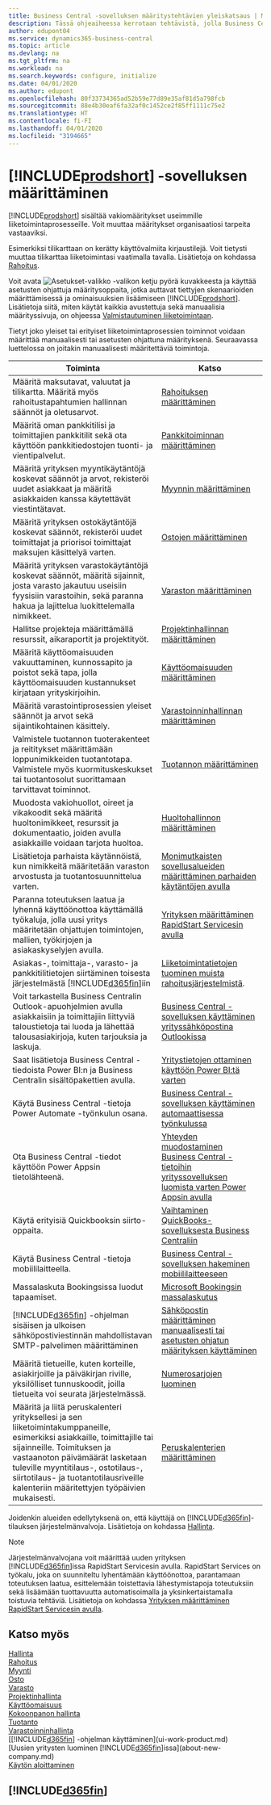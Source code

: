 ```yaml
---
title: Business Central -sovelluksen määritystehtävien yleiskatsaus | Microsoft Docs
description: Tässä ohjeaiheessa kerrotaan tehtävistä, jolla Business Central asennetaan, alustetaan ja määritetään omia tarpeita vastaavaksi.
author: edupont04
ms.service: dynamics365-business-central
ms.topic: article
ms.devlang: na
ms.tgt_pltfrm: na
ms.workload: na
ms.search.keywords: configure, initialize
ms.date: 04/01/2020
ms.author: edupont
ms.openlocfilehash: 80f33734365ad52b59e77d89e35af81d5a798fcb
ms.sourcegitcommit: 88e4b30eaf6fa32af0c1452ce2f85ff1111c75e2
ms.translationtype: HT
ms.contentlocale: fi-FI
ms.lasthandoff: 04/01/2020
ms.locfileid: "3194665"
---
```

# <a name="setting-up-prodshort"></a>[!INCLUDE[prodshort](includes/prodshort.md)] -sovelluksen määrittäminen

[!INCLUDE[prodshort](includes/prodshort.md)] sisältää vakiomääritykset useimmille liiketoimintaprosesseille. Voit muuttaa määritykset organisaatiosi tarpeita vastaaviksi.

Esimerkiksi tilikarttaan on kerätty käyttövalmiita kirjaustilejä. Voit tietysti muuttaa tilikarttaa liiketoimintasi vaatimalla tavalla. Lisätietoja on kohdassa [Rahoitus](finance.md).

Voit avata ![Asetukset-valikko](media/ui-experience/settings_icon_small.png) -valikon ketju pyörä kuvakkeesta ja käyttää asetusten ohjattuja määritysoppaita, jotka auttavat tiettyjen skenaarioiden määrittämisessä ja ominaisuuksien lisäämiseen [!INCLUDE[prodshort](includes/prodshort.md)]. Lisätietoja siitä, miten käytät kaikkia avustettuja sekä manuaalisia määrityssivuja, on ohjeessa [Valmistautuminen liiketoimintaan](ui-get-ready-business.md).

Tietyt joko yleiset tai erityiset liiketoimintaprosessien toiminnot voidaan määrittää manuaalisesti tai asetusten ohjattuna määrityksenä. Seuraavassa luettelossa on joitakin manuaalisesti määritettäviä toimintoja.

| Toiminta | Katso |
| --- | --- |
| Määritä maksutavat, valuutat ja tilikartta. Määritä myös rahoitustapahtumien hallinnan säännöt ja oletusarvot. |[Rahoituksen määrittäminen](finance-setup-finance.md) |
| Määritä oman pankkitilisi ja toimittajien pankkitilit sekä ota käyttöön pankkitiedostojen tuonti- ja vientipalvelut. |[Pankkitoiminnan määrittäminen](bank-setup-banking.md) |
| Määritä yrityksen myyntikäytäntöjä koskevat säännöt ja arvot, rekisteröi uudet asiakkaat ja määritä asiakkaiden kanssa käytettävät viestintätavat. |[Myynnin määrittäminen](sales-setup-sales.md) |
| Määritä yrityksen ostokäytäntöjä koskevat säännöt, rekisteröi uudet toimittajat ja priorisoi toimittajat maksujen käsittelyä varten. |[Ostojen määrittäminen](purchasing-setup-purchasing.md) |
| Määritä yrityksen varastokäytäntöjä koskevat säännöt, määritä sijainnit, josta varasto jakautuu useisiin fyysisiin varastoihin, sekä paranna hakua ja lajittelua luokittelemalla nimikkeet. |[Varaston määrittäminen](inventory-setup-inventory.md) |
| Hallitse projekteja määrittämällä resurssit, aikaraportit ja projektityöt. |[Projektinhallinnan määrittäminen](projects-setup-projects.md) |
| Määritä käyttöomaisuuden vakuuttaminen, kunnossapito ja poistot sekä tapa, jolla käyttöomaisuuden kustannukset kirjataan yrityskirjoihin. |[Käyttöomaisuuden määrittäminen](fa-setup.md) |
|Määritä varastointiprosessien yleiset säännöt ja arvot sekä sijaintikohtainen käsittely.|[Varastoinninhallinnan määrittäminen](warehouse-setup-warehouse.md)|
|Valmistele tuotannon tuoterakenteet ja reititykset määrittämään loppunimikkeiden tuotantotapa. Valmistele myös kuormituskeskukset tai tuotantosolut suorittamaan tarvittavat toiminnot.|[Tuotannon määrittäminen](production-configure-production-processes.md)|
|Muodosta vakiohuollot, oireet ja vikakoodit sekä määritä huoltonimikkeet, resurssit ja dokumentaatio, joiden avulla asiakkaille voidaan tarjota huoltoa.|[Huoltohallinnon määrittäminen](service-setup-service.md)|
|Lisätietoja parhaista käytännöistä, kun nimikkeitä määritetään varaston arvostusta ja tuotantosuunnittelua varten.|[Monimutkaisten sovellusalueiden määrittäminen parhaiden käytäntöjen avulla](set-up-complex-application-areas-using-best-practices.md)|
|Paranna toteutuksen laatua ja lyhennä käyttöönottoa käyttämällä työkaluja, jolla uusi yritys määritetään ohjattujen toimintojen, mallien, työkirjojen ja asiakaskyselyjen avulla.|[Yrityksen määrittäminen RapidStart Servicesin avulla](admin-set-up-a-company-with-rapidstart.md)|
|Asiakas-, toimittaja-, varasto- ja pankkitilitietojen siirtäminen toisesta järjestelmästä [!INCLUDE[d365fin](includes/d365fin_md.md)]iin|[Liiketoimintatietojen tuominen muista rahoitusjärjestelmistä](across-import-data-configuration-packages.md).|
|Voit tarkastella Business Centralin Outlook-apuohjelmien avulla asiakkaisiin ja toimittajiin liittyviä taloustietoja tai luoda ja lähettää talousasiakirjoja, kuten tarjouksia ja laskuja.|[Business Central -sovelluksen käyttäminen yrityssähköpostina Outlookissa](admin-outlook.md)|
|Saat lisätietoja Business Central -tiedoista Power BI:n ja Business Centralin sisältöpakettien avulla.|[Yritystietojen ottaminen käyttöön Power BI:tä varten](admin-powerbi.md)|
|Käytä Business Central -tietoja Power Automate -työnkulun osana.|[Business Central -sovelluksen käyttäminen automaattisessa työnkulussa](across-how-use-financials-data-source-flow.md)|
|Ota Business Central -tiedot käyttöön Power Appsin tietolähteenä.|[Yhteyden muodostaminen Business Central -tietoihin yrityssovelluksen luomista varten Power Appsin avulla](across-how-use-financials-data-source-powerapps.md)|
|Käytä erityisiä Quickbooksin siirto-oppaita.|[Vaihtaminen QuickBooks-sovelluksesta Business Centraliin](across-quickbooks-to-business-edition.md)|
|Käytä Business Central -tietoja mobiililaitteella.|[Business Central -sovelluksen hakeminen mobiililaitteeseen](install-mobile-app.md)|
|Massalaskuta Bookingsissa luodut tapaamiset.|[Microsoft Bookingsin massalaskutus](finance-bookings.md)|
|[!INCLUDE[d365fin](includes/d365fin_md.md)] -ohjelman sisäisen ja ulkoisen sähköpostiviestinnän mahdollistavan SMTP-palvelimen määrittäminen| [Sähköpostin määrittäminen manuaalisesti tai asetusten ohjatun määrityksen käyttäminen](admin-how-setup-email.md)|
| Määritä tietueille, kuten korteille, asiakirjoille ja päiväkirjan riville, yksilölliset tunnuskoodit, joilla tietueita voi seurata järjestelmässä. |[Numerosarjojen luominen](ui-create-number-series.md) |
|Määritä ja liitä peruskalenteri yrityksellesi ja sen liiketoimintakumppaneille, esimerkiksi asiakkaille, toimittajille tai sijainneille. Toimituksen ja vastaanoton päivämäärät lasketaan tuleville myyntitilaus-, ostotilaus-, siirtotilaus- ja tuotantotilausriveille kalenteriin määritettyjen työpäivien mukaisesti.|[Peruskalenterien määrittäminen](across-how-to-assign-base-calendars.md)|  

Joidenkin alueiden edellytyksenä on, että käyttäjä on [!INCLUDE[d365fin](includes/d365fin_md.md)]-tilauksen järjestelmänvalvoja. Lisätietoja on kohdassa [Hallinta](admin-setup-and-administration.md).  

> [!NOTE]
> Järjestelmänvalvojana voit määrittää uuden yrityksen [!INCLUDE[d365fin](includes/d365fin_md.md)]issa RapidStart Servicesin avulla. RapidStart Services on työkalu, joka on suunniteltu lyhentämään käyttöönottoa, parantamaan toteutuksen laatua, esittelemään toistettavia lähestymistapoja toteutuksiin sekä lisäämään tuottavuutta automatisoimalla ja yksinkertaistamalla toistuvia tehtäviä. Lisätietoja on kohdassa [Yrityksen määrittäminen RapidStart Servicesin avulla](admin-set-up-a-company-with-rapidstart.md).

## <a name="see-also"></a>Katso myös

[Hallinta](admin-setup-and-administration.md)  
[Rahoitus](finance.md)  
[Myynti](sales-manage-sales.md)  
[Osto](purchasing-manage-purchasing.md)  
[Varasto](inventory-manage-inventory.md)  
[Projektinhallinta](projects-manage-projects.md)  
[Käyttöomaisuus](fa-manage.md)  
[Kokoonpanon hallinta](assembly-assemble-items.md)  
[Tuotanto](production-manage-manufacturing.md)  
[Varastoinninhallinta](warehouse-manage-warehouse.md)  
[[!INCLUDE[d365fin](includes/d365fin_md.md)] -ohjelman käyttäminen](ui-work-product.md)  
[Uusien yritysten luominen [!INCLUDE[d365fin](includes/d365fin_md.md)]issa](about-new-company.md)  
[Käytön aloittaminen](product-get-started.md)  

## [!INCLUDE[d365fin](includes/free_trial_md.md)]  
